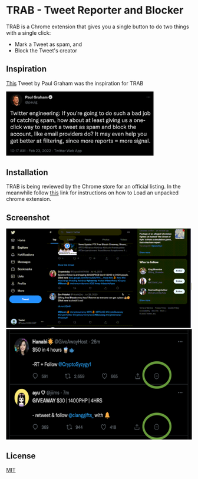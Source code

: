 # TRAB - Tweet Reporter and Blocker

TRAB is a Chrome extension that gives you a single button to do two things with a single click:

- Mark a Tweet as spam, and
- Block the Tweet's creator

## Inspiration

[This](https://twitter.com/paulg/status/1496549841912094733) Tweet by Paul Graham was the inspiration for TRAB

<img src="pg_tweet.png" width="400">

## Installation

TRAB is being reviewed by the Chrome store for an official listing. In the meanwhile follow [this](https://developer.chrome.com/docs/extensions/mv3/getstarted/#unpacked) link for instructions on how to Load an unpacked chrome extension.

## Screenshot

<img src="trab_usage.gif" width="600">

<img src="TRAB_screenshot.png" width="600" height="300">

## License

[MIT](https://choosealicense.com/licenses/mit/)

